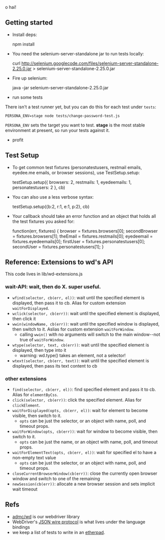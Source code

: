 o hai!

## Getting started

* Install deps:

    npm install

* You need the selenium-server-standalone jar to run tests locally:

   curl http://selenium.googlecode.com/files/selenium-server-standalone-2.25.0.jar > selenium-server-standalone-2.25.0.jar

* Fire up selenium:

    java -jar selenium-server-standalone-2.25.0.jar

* run some tests

There isn't a test runner yet, but you can do this for each test under `tests`:

    PERSONA_ENV=stage node tests/change-password-test.js

`PERSONA_ENV` sets the target you want to test. **stage** is the most stable environment at present, so run your tests against it.
    
* profit

## Test Setup

* To get common test fixtures (personatestusers, restmail emails, eyedee.me emails, or browser sessions), use TestSetup.setup:

  testSetup.setup({ browsers: 2, restmails: 1, eyedeemails: 1, personatestusers: 2 }, cb)

* You can also use a less verbose syntax:

  testSetup.setup({b:2, r:1, e:1, p:2}, cb)

* Your callback should take an error function and an object that holds all the test fixtures you asked for:

  function(err, fixtures) {
    browser = fixtures.browsers[0];
    secondBrowser = fixtures.browsers[1];
    theEmail = fixtures.restmails[0];
    eyedeemail = fixtures.eyedeemails[0];
    firstUser = fixtures.personatestusers[0];
    secondUser = fixtures.personatestusers[1];
  }


## Reference: Extensions to wd's API

This code lives in lib/wd-extensions.js

### wait-API: wait, then do X. super useful.

* `wfind(selector, cb(err, el))`: wait until the specified element is displayed, then pass it to cb. Alias for custom extension `waitForDisplayed`.
* `wclick(selector, cb(err))`: wait until the specified element is displayed, then click it
* `wwin(windowName, cb(err))`: wait until the specified window is displayed, then switch to it. Aslias for custom extension `waitForWindow`.
  * calling `wwin()` with no arguments will switch to the main window--not true of `waitForWindow`.
* `wtype(selector, text, cb(err))`: wait until the specified element is displayed, then type into it
  * warning: wd.type() takes an element, not a selector!
* `wtext(selector, cb(err, text))`: wait until the specified element is displayed, then pass its text content to cb

### other extensions

* `find(selector, cb(err, el))`: find specified element and pass it to cb. Alias for `elementByCss`.
* `click(selector, cb(err))`: click the specified element. Alias for `clickElement`.
* `waitForDisplayed(opts, cb(err, el))`: wait for element to become visible, then switch to it.
  * `opts` can be just the selector, or an object with name, poll, and timeout props.
* `waitForWindow(opts, cb(err))`: wait for window to become visible, then switch to it.
  * `opts` can be just the name, or an object with name, poll, and timeout props.
* `waitForElementText(opts, cb(err, el))`: wait for specified el to have a non-empty text value
  * `opts` can be just the selector, or an object with name, poll, and timeout props.
* `closeCurrentBrowserWindow(cb(err))`: close the currently open browser window and switch to one of the remaining
* `newSession(cb(err))`: allocate a new browser session and sets implicit wait timeout

## Refs

* [admc/wd](https://github.com/admc/wd) is our webdriver library
* WebDriver's [JSON wire protocol](http://code.google.com/p/selenium/wiki/JsonWireProtocol#/session/:sessionId/timeouts/implicit_wait) is what lives under the language bindings
* we keep a list of tests to write in an [etherpad](https://id.etherpad.mozilla.org/test-automation-spec).
